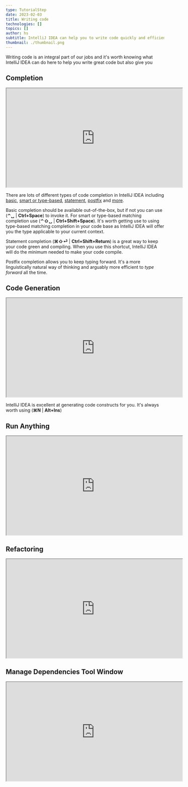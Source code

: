```yaml
---
type: TutorialStep
date: 2023-02-03
title: Writing code
technologies: []
topics: []
author: hs
subtitle: IntelliJ IDEA can help you to write code quickly and efficiently while minimising compilation errors.
thumbnail: ./thumbnail.png
---
```


Writing code is an integral part of our jobs and it's worth knowing what IntelliJ IDEA can do here to help you write great code but also give you 

## Completion

<iframe width="560" height="315" src="https://www.youtube.com/embed/K51K5Jc_MGc" >
</iframe>

There are lots of different types of code completion in IntelliJ IDEA including [basic](https://www.jetbrains.com/help/idea/auto-completing-code.html#basic_completion), [smart or type-based](https://www.jetbrains.com/help/idea/auto-completing-code.html#smart_type_matching_completion), [statement](https://www.jetbrains.com/help/idea/auto-completing-code.html#statements_completion), [postfix](https://www.jetbrains.com/help/idea/auto-completing-code.html#postfix_completion) and [more](https://www.jetbrains.com/help/idea/auto-completing-code.html).

Basic completion should be available out-of-the-box, but if not you can use (**⌃␣** | **Ctrl+Space**) to invoke it. For smart or type-based matching completion use (**⌃⇧␣** | **Ctrl+Shift+Space**). It's worth getting use to using type-based matching completion in your code base as IntelliJ IDEA will offer you the type applicable to your current context.

Statement completion (**⌘⇧⏎** | **Ctrl+Shift+Return**) is a great way to keep your code green and compiling. When you use this shortcut, IntelliJ IDEA will do the minimum needed to make your code compile. 

Postfix completion allows you to keep typing forward. It's a more linguistically natural way of thinking and arguably more efficient to _type forward_ all the time.

## Code Generation

<iframe width="560" height="315" src="https://www.youtube.com/embed/4jAXV67MRyA" >
</iframe>

IntelliJ IDEA is excellent at generating code constructs for you. It's always worth using (**⌘N** | **Alt+Ins**)

## Run Anything

<iframe width="560" height="315" src="https://www.youtube.com/embed/VFV-iaJCI1c" >
</iframe>


## Refactoring

<iframe width="560" height="315" src="https://www.youtube.com/embed/wDkTiWhlGyE" >
</iframe>


## Manage Dependencies Tool Window

<iframe width="560" height="315" src="https://www.youtube.com/embed/4-TO8pNIuks" >
</iframe>
